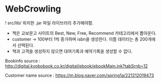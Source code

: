 # WebCrowling

! src/lib/ 위치한 .jar 파일 라이브러리 추가해야함.

- 책은 교보문고 사이트의 Best, New, Free, Recommend 카테고리에서 뽑아온다.
- customer -> 100부터 1씩 증가하며 isbn을 생성한다. 이름 데이터는 총 200개에서 선택된다.
- 책과 고객을 생성하지 않으면 대여기록과 예약기록을 생성할 수 없다.

Bookinfo source : http://digital.kyobobook.co.kr/digital/ebook/ebookMain.ink?tabSrnb=12

Customer name source : https://m.blog.naver.com/spring1a/221212019473
